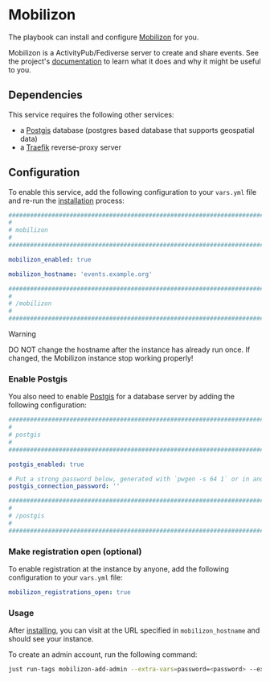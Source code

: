 <!--
SPDX-FileCopyrightText: 2023 Julian-Samuel Gebühr
SPDX-FileCopyrightText: 2025 Suguru Hirahara

SPDX-License-Identifier: AGPL-3.0-or-later
-->

# Mobilizon

The playbook can install and configure [Mobilizon](https://joinmobilizon.org/en/) for you.

Mobilizon is a ActivityPub/Fediverse server to create and share events. See the project's [documentation](https://docs.mobilizon.org/) to learn what it does and why it might be useful to you.

## Dependencies

This service requires the following other services:

- a [Postgis](postgis.md) database (postgres based database that supports geospatial data)
- a [Traefik](traefik.md) reverse-proxy server

## Configuration

To enable this service, add the following configuration to your `vars.yml` file and re-run the [installation](../installing.md) process:

```yaml
########################################################################
#                                                                      #
# mobilizon                                                            #
#                                                                      #
########################################################################

mobilizon_enabled: true

mobilizon_hostname: 'events.example.org'

########################################################################
#                                                                      #
# /mobilizon                                                           #
#                                                                      #
########################################################################
```

>[!WARNING]
> DO NOT change the hostname after the instance has already run once. If changed, the Mobilizon instance stop working properly!

### Enable Postgis

You also need to enable [Postgis](./postgis.md) for a database server by adding the following configuration:

```yaml
########################################################################
#                                                                      #
# postgis                                                              #
#                                                                      #
########################################################################

postgis_enabled: true

# Put a strong password below, generated with `pwgen -s 64 1` or in another way
postgis_connection_password: ''

########################################################################
#                                                                      #
# /postgis                                                             #
#                                                                      #
########################################################################
```

### Make registration open (optional)

To enable registration at the instance by anyone, add the following configuration to your `vars.yml` file:

```yaml
mobilizon_registrations_open: true
```

### Usage

After [installing](../installing.md), you can visit at the URL specified in `mobilizon_hostname` and should see your instance.

To create an admin account, run the following command:

```sh
just run-tags mobilizon-add-admin --extra-vars=password=<password> --extra-vars=email=<email>
```
